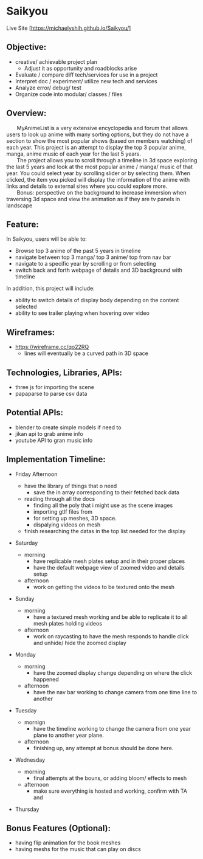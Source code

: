 # Saikyou

Live Site [https://michaelyshih.github.io/Saikyou/]

## Objective: ##


* creative/ achievable project plan
    * Adjust it as opportunity and roadblocks arise
* Evaluate / compare diff tech/services for use in a project
* Interpret doc / experiment/ utilize new tech and services
* Analyze error/ debug/ test
* Organize code into modular/ classes / files

## Overview: ##


&nbsp;&nbsp;&nbsp;&nbsp;&nbsp;&nbsp; MyAnimeList is a very extensive encyclopedia and forum that allows users to look up anime with many sorting options, but they do not have a section to show the most popular shows (based on members watching) of each year. This project is an attempt to display the top 3 popular anime, manga, anime music of each year for the last 5 years.
<br />
&nbsp;&nbsp;&nbsp;&nbsp;&nbsp;&nbsp; The project allows you to scroll through a timeline in 3d space exploring the last 5 years and look at the most popular anime / manga/ music of that year. You could select year by scrolling slider or by selecting them. When clicked, the item you picked will display the information of the anime with links and details to external sites where you could explore more.
<br/>
&nbsp;&nbsp;&nbsp;&nbsp;&nbsp;&nbsp; Bonus: perspective on the background to increase immersion when traversing 3d space and view the animation as if they are tv panels in landscape

## Feature: ##


In Saikyou, users will be able to:
- Browse top 3 anime of the past 5 years in timeline
- navigate between top 3 manga/ top 3 anime/ top from nav bar
- navigate to a specific year by scrolling or from selecting
- switch back and forth webpage of details and 3D background with timeline

In addition, this project will include:
- ability to switch details of display body depending on the content selected
- ability to see trailer playing when hovering over video

## Wireframes: ##


- https://wireframe.cc/qo22RQ
	- lines will eventually be a curved path in 3D space

## Technologies, Libraries, APIs: ##


- three js for importing the scene
- papaparse to parse csv data

## Potential APIs: ##


- blender to create simple models if need to
- jikan api to grab anime info
- youtube API to gran music info

## Implementation Timeline: ##


- Friday Afternoon
	- have the library of things that o need
		- save the in array corresponding to their fetched back data
	- reading through all the docs
		- finding all the poly that i might use as the scene images
		- importing gtlf files from
		- for setting up meshes, 3D space.
		- dispalying videos on mesh
	- finish researching the datas in the top list needed for the display

- Saturday
	- morning
	 	- have replicable mesh plates setup and in their proper places
		- have the default webpage view of zoomed video and details setup
	- afternoon
		- work on getting the videos to be textured onto the mesh
- Sunday
	- morning
		- have a textured mesh working and be able to replicate it to all mesh plates holding videos
	- afternoon
		- work on raycasting to have the mesh responds to handle click and unhide/ hide the zoomed display
- Monday
	- morning
		- have the zoomed display change depending on where the click happened
	- afternoon
		- have the nav bar working to change camera from one time line to another
- Tuesday
	- mornign
		- have the timeline working to change the camera from one year plane to another year plane.
	- afternoon
		- finishing up, any attempt at bonus should be done here.
- Wednesday
	- morning
		- final attempts at the bouns, or adding bloom/ effects to mesh
	- afternoon
		- make sure everything is hosted and working, confirm with TA and
- Thursday
	
## Bonus Features (Optional): ##


- having flip animation for the book meshes
- having meshs for the music that can play on discs
